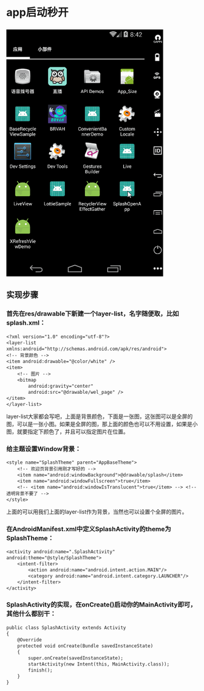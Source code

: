 # app启动秒开
![](gif/splash.gif)
## 实现步骤
### 首先在res/drawable下新建一个layer-list，名字随便取，比如splash.xml：

	<?xml version="1.0" encoding="utf-8"?>
	<layer-list xmlns:android="http://schemas.android.com/apk/res/android">
    <!-- 背景颜色 -->
    <item android:drawable="@color/white" />
    <item>
        <!-- 图片 -->
        <bitmap
            android:gravity="center"
            android:src="@drawable/wel_page" />
    </item>
	</layer-list>
layer-list大家都会写吧，上面是背景颜色，下面是一张图，这张图可以是全屏的图，可以是一张小图。如果是全屏的图，那上面的颜色也可以不用设置，如果是小图，就要指定下颜色了，并且可以指定图片在位置。

### 给主题设置Window背景：

	<style name="SplashTheme" parent="AppBaseTheme">
    	<!-- 欢迎页背景引用刚才写好的 -->
    	<item name="android:windowBackground">@drawable/splash</item>
    	<item name="android:windowFullscreen">true</item>
    	<!-- <item name="android:windowIsTranslucent">true</item> --> <!-- 透明背景不要了 -->
	</style>

上面的<item name="android:windowBackground">可以用我们上面的layer-list作为背景，当然也可以设置个全屏的图片。

### 在AndroidManifest.xml中定义SplashActivity的theme为SplashTheme：

	<activity android:name=".SplashActivity" android:theme="@style/SplashTheme">
        <intent-filter>
            <action android:name="android.intent.action.MAIN"/>
            <category android:name="android.intent.category.LAUNCHER"/>
        </intent-filter>
	</activity>

### SplashActivity的实现，在onCreate()启动你的MainActivity即可，其他什么都别干：

	public class SplashActivity extends Activity 
	{
    	@Override
    	protected void onCreate(Bundle savedInstanceState) 
		{
        	super.onCreate(savedInstanceState);
        	startActivity(new Intent(this, MainActivity.class));
        	finish();
    	}
	}
